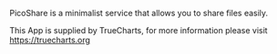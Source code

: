 PicoShare is a minimalist service that allows you to share files easily.

This App is supplied by TrueCharts, for more information please visit https://truecharts.org
